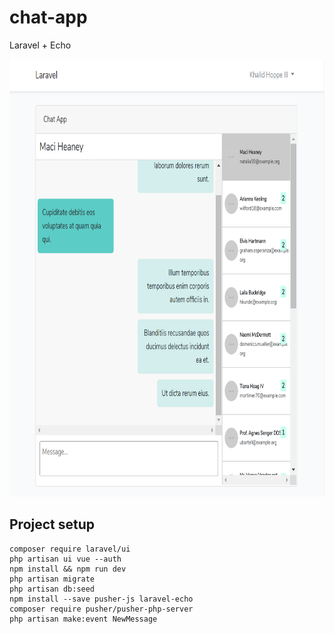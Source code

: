 # chat-app
Laravel + Echo

<p align="center"><img height="700" src="https://raw.githubusercontent.com/alikamal1/chat-app/master/screenshot.PNG"></p>

## Project setup
```
composer require laravel/ui
php artisan ui vue --auth
npm install && npm run dev
php artisan migrate
php artisan db:seed
npm install --save pusher-js laravel-echo
composer require pusher/pusher-php-server
php artisan make:event NewMessage
```
